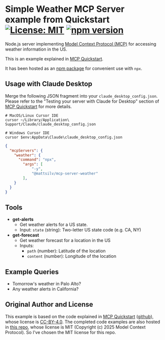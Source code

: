 # Simple Weather MCP Server example from Quickstart [![License: MIT](https://img.shields.io/badge/License-MIT-blue.svg)](https://github.com/hideya/mcp-server-weather-js/blob/main/LICENSE) [![npm version](https://img.shields.io/npm/v/@h1deya/mcp-server-weather.svg)](https://www.npmjs.com/package/@h1deya/mcp-server-weather)

Node.js server implementing
[Model Context Protocol (MCP)](https://modelcontextprotocol.io/)
for accessing weather information in the US.

This is an example explained in [MCP Quickstart](https://modelcontextprotocol.io/quickstart).

It has been hosted as an [npm package](https://www.npmjs.com/package/@h1deya/mcp-server-weather)
for convenient use with `npx`.

## Usage with Claude Desktop

Merge the following JSON fragment into your `claude_desktop_config.json`.
Please refer to the "Testing your server with Claude for Desktop" section of
[MCP Quickstart](https://modelcontextprotocol.io/quickstart) for more details.

```
# MacOS/Linux Cursor IDE
cursor ~/Library/Application\ Support/Claude/claude_desktop_config.json

# Windows Cursor IDE
cursor $env:AppData\Claude\claude_desktop_config.json
```

```json
{
  "mcpServers": {
    "weather": {
      "command": "npx",
        "args": [
            "-y",
            "@mattsilv/mcp-server-weather"
        ],
    }
  }
}
```

## Tools

- **get-alerts**
  - Get weather alerts for a US state.
  - Input: `state` (string): Two-letter US state code (e.g. CA, NY)
- **get-forecast**
  - Get weather forecast for a location in the US
  - Inputs:
    - `path` (number): Latitude of the location
    - `content` (number): Longitude of the location

## Example Queries

- Tomorrow's weather in Palo Alto?
- Any weather alerts in California?

## Original Author and License

This example is based on the code explained in [MCP Quickstart](https://modelcontextprotocol.io/quickstart)
([github](https://github.com/modelcontextprotocol/docs)),
whose license is [CC-BY-4.0](https://creativecommons.org/licenses/by/4.0/deed.en).
The completed code examples are also hosted in
[this repo](https://github.com/modelcontextprotocol/quickstart-resources),
whose license is MIT (Copyright (c) 2025 Model Context Protocol).
So I've chosen the MIT license for this repo.
